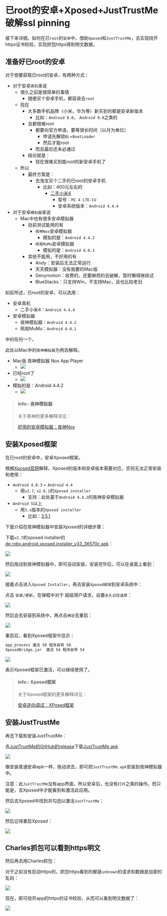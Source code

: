 
# 已root的安卓+Xposed+JustTrustMe破解ssl pinning

接下来详细，如何在已`root`的`安卓`中，借助`Xposed`和`JustTrustMe`，去实现绕开https证书校验，实现抓包https得到明文数据。

## 准备好已root的安卓

对于想要获取已root的安卓，有两种方式：

* 对于安卓`真机`来说
  * 很久之前是很简单的事情
    * 随便买个安卓手机，都容易去`root`
  * 现在
    * 大多数手机品牌（小米，华为等）新买到的都是安卓新版本
      * 比如：`Android 8.0`， `Android 9.0`之类的
    * 且都很难root
      * 都要向官方申请，要等很长时间（以月为单位）
        * 申请先解锁`BL`=`BootLoader`
        * 然后才能root
      * 而且最后还未必通过
    * 结论就是：
      * 现在很难买到能root的新安卓手机了
  * 所以
    * 最终方案是：
      * 去淘宝买个二手的已root的安卓手机
        * 比如：400元左右的
          * [二手小米4](https://search.taobao.com/search?q=%E4%BA%8C%E6%89%8B%E5%B0%8F%E7%B1%B34&commend=all&ssid=s5-e&search_type=item)
            * 型号：`MI 4 LTE-CU`
            * 安卓系统版本：`Android 4.4.4`
* 对于安卓`模拟器`来说
  * Mac中也有很多安卓模拟器
    * 目前测试能用的有
      * `夜神Nox`安卓模拟器
        * 模拟的是：`Android 4.4.2`
      * `网易MuMu`安卓模拟器
        * 模拟的是：`Android 6.0.1`
    * 其他不能用，不好用的有
      * Andy：安装后无法正常运行
      * 天天模拟器：没有我要的Mac版
      * Genymotion：收费的，还要麻烦的去破解，暂时懒得继续试
      * BlueStacks：只支持Win，不支持Mac，且也比较老旧

如前所述，已root的安卓，可以选用：

* 安卓真机
  * 二手小米4：`Android 4.4.4`
* 安卓模拟器
  * 夜神模拟器：`Android 4.4.2`
  * 网易MuMu：`Android 6.0.1`

中的任何一个。

此处以Mac中的`夜神模拟器`为例去解释。

* Mac版 夜神模拟器 Nox App Player
  * ![](../../../../assets/img/mac_nox_app_player.jpg)
* 已经root了
  * ![](../../../../assets/img/nox_has_root_android.png)
* 模拟的是：Android 4.4.2
  * ![](../../../../assets/img/nox_android_4_4_2.png)

> #### info:: 夜神模拟器
> 关于夜神的更多解释详见：
> 
> [好用的安卓模拟器：夜神Nox](https://book.crifan.org/books/good_android_emulator_nox/website/)

## 安装Xposed框架

在已root的安卓中，安卓Xposed框架。

根据[Xposed官网](https://repo.xposed.info/module/de.robv.android.xposed.installer)解释，Xposed的版本和安卓版本需要对应，否则无法正常安装和使用：

* `Android 4.0.3` ~ `Android 4.4`
  * 用`v2.7`, `v2.6.1`的`Xposed installer`
    * 支持：此处基于`Android 4.4.2`的夜神安卓模拟器
* `Android 5`以上
  * 用`3.x`版本的`Xposed installer`
    * 比如：[3.5.1](http://forum.xda-developers.com/showthread.php?t=3034811)

下面介绍在夜神模拟器中安装Xposed的详细步骤：

下载`v2.7`的xposed installer的[de.robv.android.xposed.installer_v33_36570c.apk](https://dl-xda.xposed.info/modules/de.robv.android.xposed.installer_v33_36570c.apk)：

![](../../../../assets/img/xposed_installer_v33_36570c_apk_file.png)

然后拖动到夜神模拟器中，即可自动安装，安装完毕后，可以在桌面上看到：

![](../../../../assets/img/nox_installed_xposed_installer.jpg)

接着点击进入`Xposed Installer`，再去安装`Xposed框架`到安卓系统中：

点击 `安装/更新`，在弹框中对于 超级用户请求，设置`永久记住选择`：

![](../../../../assets/img/xposed_installer_install_update_allow_root.png)

然后会去安装到系统中，再点击`确定`去重启：

![](../../../../assets/img/install_xposed_to_sd_system_reboot.png)

重启后，看到Xposed框架中显示：

```bash
app_process 激活 58 程序自带 58
XposedBridge.jar  激活 54 程序自带 54
```

![](../../../../assets/img/xposed_activated_app_process_xposedbridge.png)

表示Xposed框架已激活，可以继续使用了。

> #### info:: Xposed框架
> 关于Xposed框架的更多解释详见：
> 
> [安卓逆向调试：XPosed框架](https://book.crifan.org/books/android_re_xposed_framework/website/)

## 安装JustTrustMe

再去下载和安装JustTrustMe：

去[JustTrustMe的GitHub的release](https://github.com/Fuzion24/JustTrustMe/releases)下载[JustTrustMe.apk](https://github.com/Fuzion24/JustTrustMe/releases/download/v.2/JustTrustMe.apk)

![](../../../../assets/img/downloaded_justtrustme_apk.png)

像安装普通安卓apk一样，拖动进去，即可把`JustTrustMe.apk`安装到夜神模拟器中。

注意：此`JustTrustMe`没有app界面，所以安卓后，也没有`打开`之类的操作。而只能是，去Xposed中才能看到和激活此应用。

然后去Xposed中找到并勾选以激活`JustTrustMe`：

![](../../../../assets/img/xposed_select_active_justtrustme.png)

然后记得重启Xposed：

![](../../../../assets/img/xposed_need_reboot.png)

## Charles抓包可以看到https明文

然后再去用Charles抓包：

对于之前没有启动https的，抓包https看到的都是`unknown`的请求和数据是加密的乱码：

![](../../../../assets/img/charles_disable_https_messy.jpg)

现在，即可绕开app的https的证书校验，从而可以看到明文数据了：

![](../../../../assets/img/charles_show_https_plain_data.jpg)
